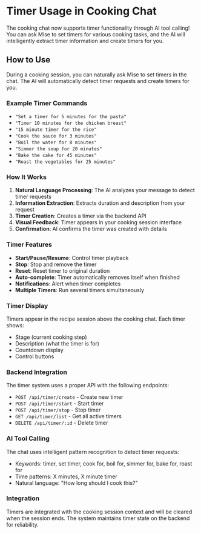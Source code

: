 # Timer Usage in Cooking Chat

The cooking chat now supports timer functionality through AI tool calling! You can ask Mise to set timers for various cooking tasks, and the AI will intelligently extract timer information and create timers for you.

## How to Use

During a cooking session, you can naturally ask Mise to set timers in the chat. The AI will automatically detect timer requests and create timers for you.

### Example Timer Commands

- `"Set a timer for 5 minutes for the pasta"`
- `"Timer 10 minutes for the chicken breast"`
- `"15 minute timer for the rice"`
- `"Cook the sauce for 3 minutes"`
- `"Boil the water for 8 minutes"`
- `"Simmer the soup for 20 minutes"`
- `"Bake the cake for 45 minutes"`
- `"Roast the vegetables for 25 minutes"`

### How It Works

1. **Natural Language Processing**: The AI analyzes your message to detect timer requests
2. **Information Extraction**: Extracts duration and description from your request
3. **Timer Creation**: Creates a timer via the backend API
4. **Visual Feedback**: Timer appears in your cooking session interface
5. **Confirmation**: AI confirms the timer was created with details

### Timer Features

- **Start/Pause/Resume**: Control timer playback
- **Stop**: Stop and remove the timer
- **Reset**: Reset timer to original duration
- **Auto-complete**: Timer automatically removes itself when finished
- **Notifications**: Alert when timer completes
- **Multiple Timers**: Run several timers simultaneously

### Timer Display

Timers appear in the recipe session above the cooking chat. Each timer shows:
- Stage (current cooking step)
- Description (what the timer is for)
- Countdown display
- Control buttons

### Backend Integration

The timer system uses a proper API with the following endpoints:
- `POST /api/timer/create` - Create new timer
- `POST /api/timer/start` - Start timer
- `POST /api/timer/stop` - Stop timer
- `GET /api/timer/list` - Get all active timers
- `DELETE /api/timer/:id` - Delete timer

### AI Tool Calling

The chat uses intelligent pattern recognition to detect timer requests:
- Keywords: timer, set timer, cook for, boil for, simmer for, bake for, roast for
- Time patterns: X minutes, X minute timer
- Natural language: "How long should I cook this?"

### Integration

Timers are integrated with the cooking session context and will be cleared when the session ends. The system maintains timer state on the backend for reliability. 